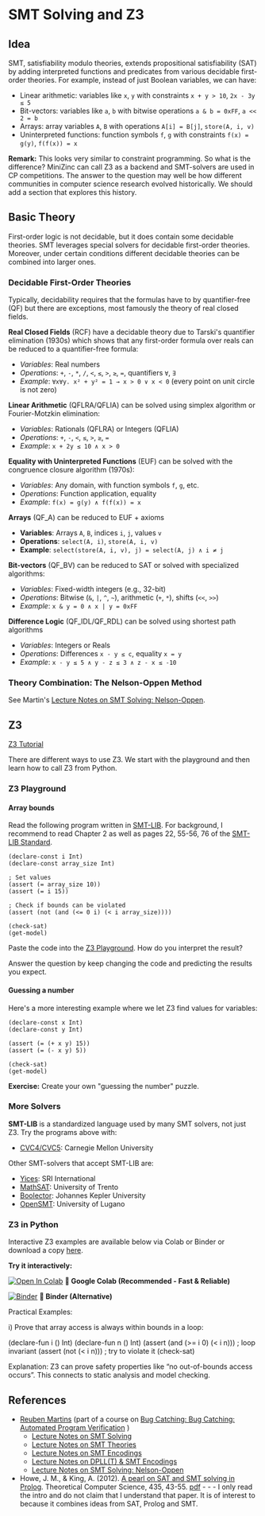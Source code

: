 # SMT Solving and Z3

## Idea

SMT, satisfiability modulo theories, extends propositional satisfiability (SAT) by adding interpreted functions and predicates from various decidable first-order theories. For example, instead of just Boolean variables, we can have:

- Linear arithmetic: variables like `x`, `y` with constraints `x + y > 10`, `2x - 3y ≤ 5`
- Bit-vectors: variables like `a`, `b` with bitwise operations `a & b = 0xFF`, `a << 2 = b`
- Arrays: array variables `A`, `B` with operations `A[i] = B[j]`, `store(A, i, v)`
- Uninterpreted functions: function symbols `f`, `g` with constraints `f(x) = g(y)`, `f(f(x)) = x`

**Remark:** This looks very similar to constraint programming. So what is the difference? MiniZinc can call Z3 as a backend and SMT-solvers are used in CP competitions. The answer to the question may well be how different communities in computer science research evolved historically. We should add a section that explores this history.

## Basic Theory

First-order logic is not decidable, but it does contain some decidable theories. SMT leverages special solvers for decidable first-order theories. Moreover, under certain conditions different decidable theories can be combined into larger ones. 

### Decidable First-Order Theories

Typically, decidability requires that the formulas have to by quantifier-free (QF) but there are exceptions, most famously the theory of real closed fields.

**Real Closed Fields** (RCF) have a decidable theory due to Tarski's quantifier elimination (1930s) which shows that any first-order formula over reals can be reduced to a quantifier-free formula:
- *Variables*: Real numbers
- *Operations*: `+`, `-`, `*`, `/`, `<`, `≤`, `>`, `≥`, `=`, quantifiers `∀`, `∃`
- *Example*: `∀x∀y. x² + y² = 1 → x > 0 ∨ x < 0` (every point on unit circle is not zero)

**Linear Arithmetic** (QFLRA/QFLIA) can be solved using simplex algorithm or Fourier-Motzkin elimination:
- *Variables*: Rationals (QFLRA) or Integers (QFLIA) 
- *Operations*: `+`, `-`, `<`, `≤`, `>`, `≥`, `=`
- *Example*: `x + 2y ≤ 10 ∧ x > 0`

**Equality with Uninterpreted Functions** (EUF) can be solved with the congruence closure algorithm (1970s):
- *Variables*: Any domain, with function symbols `f`, `g`, etc.
- *Operations*: Function application, equality
- *Example*: `f(x) = g(y) ∧ f(f(x)) = x`

**Arrays** (QF_A) can be reduced to EUF + axioms
- **Variables**: Arrays `A`, `B`, indices `i`, `j`, values `v`
- **Operations**: `select(A, i)`, `store(A, i, v)`
- **Example**: `select(store(A, i, v), j) = select(A, j) ∧ i ≠ j`

**Bit-vectors** (QF_BV) can be reduced to SAT or solved with specialized algorithms:
- *Variables*: Fixed-width integers (e.g., 32-bit)
- *Operations*: Bitwise (`&`, `|`, `^`, `~`), arithmetic (`+`, `*`), shifts (`<<`, `>>`)
- *Example*: `x & y = 0 ∧ x | y = 0xFF`

**Difference Logic** (QF_IDL/QF_RDL) can be solved using shortest path algorithms
- *Variables*: Integers or Reals
- *Operations*: Differences `x - y ≤ c`, equality `x = y`
- *Example*: `x - y ≤ 5 ∧ y - z ≤ 3 ∧ z - x ≤ -10`

### Theory Combination: The Nelson-Oppen Method

See Martin's [Lecture Notes on SMT Solving: Nelson-Oppen](https://www.cs.cmu.edu/~15414/s24/lectures/18-smt-solving.pdf).

## Z3

[Z3 Tutorial](https://microsoft.github.io/z3guide/docs/logic/intro/)

There are different ways to use Z3. We start with the playground and then learn how to call Z3 from Python.

### Z3 Playground 

#### Array bounds

Read the following program written in [SMT-LIB](https://smt-lib.org/language.shtml). For background, I recommend to read Chapter 2 as well as pages 22, 55-56, 76 of the [SMT-LIB Standard](https://smt-lib.org/papers/smt-lib-reference-v2.7-r2025-07-07.pdf).

```
(declare-const i Int)
(declare-const array_size Int)

; Set values
(assert (= array_size 10))
(assert (= i 15))

; Check if bounds can be violated
(assert (not (and (<= 0 i) (< i array_size))))

(check-sat)
(get-model)
```
Paste the code into the [Z3 Playground](https://microsoft.github.io/z3guide/docs/logic/intro/). How do you interpret the result? 

Answer the question by keep changing the code and predicting the results you expect.

#### Guessing a number

Here's a more interesting example where we let Z3 find values for variables:

```
(declare-const x Int)
(declare-const y Int)

(assert (= (+ x y) 15))
(assert (= (- x y) 5))

(check-sat)
(get-model)
```
**Exercise:** Create your own "guessing the number" puzzle.

### More Solvers

**SMT-LIB** is a standardized language used by many SMT solvers, not just Z3. Try the programs above with:

- [CVC4/CVC5](https://cvc4.github.io/app/): Carnegie Mellon University

Other SMT-solvers that accept SMT-LIB are:
- [Yices](https://yices.csl.sri.com/): SRI International  
- [MathSAT](http://mathsat.fbk.eu/): University of Trento
- [Boolector](https://boolector.github.io/): Johannes Kepler University
- [OpenSMT](https://verify.inf.usi.ch/opensmt/): University of Lugano


### Z3 in Python

Interactive Z3 examples are available below via Colab or Binder or download a copy [here](https://github.com/LEAP-at-Chapman/CPSC-510-Logical-Foundations-of-Computing/blob/main/z3/z3-examples.ipynb).

**Try it interactively:** 

[![Open In Colab](https://colab.research.google.com/assets/colab-badge.svg)](https://colab.research.google.com/github/LEAP-at-Chapman/CPSC-510-Logical-Foundations-of-Computing/blob/main/z3/z3-examples.ipynb) **🚀 Google Colab (Recommended - Fast & Reliable)**

[![Binder](https://mybinder.org/badge_logo.svg)](https://mybinder.org/v2/gh/LEAP-at-Chapman/CPSC-510-Logical-Foundations-of-Computing/main?filepath=content%2Frequirements.txt&labpath=../z3%2Fz3-examples.ipynb) **🐳 Binder (Alternative)**

Practical Examples:

i) Prove that array access is always within bounds in a loop:

  (declare-fun i () Int)
  (declare-fun n () Int)
  (assert (and (>= i 0) (< i n)))   ; loop invariant
  (assert (not (< i n)))            ; try to violate it
  (check-sat)

  Explanation: Z3 can prove safety properties like “no out-of-bounds access occurs”. This connects to static analysis and model checking.
## References

- [Reuben Martins](https://sat-group.github.io/ruben/) (part of a course on [Bug Catching: Bug Catching: Automated Program Verification](https://www.cs.cmu.edu/~15414/s22/s21/lectures/) )
  - [Lecture Notes on SMT Solving](https://www.cs.cmu.edu/~15414/s22/s21/lectures/16-smt.pdf)
  - [Lecture Notes on SMT Theories](https://www.cs.cmu.edu/~15414/s21/lectures/17-smt-theories.pdf)
  - [Lecture Notes on SMT Encodings](https://www.cs.cmu.edu/~15414/s21/lectures/18-smt-encodings.pdf)
  - [Lecture Notes on DPLL(T) & SMT Encodings](https://www.cs.cmu.edu/~15414/s24/lectures/19-smt-encodings.pdf)
  - [Lecture Notes on SMT Solving: Nelson-Oppen](https://www.cs.cmu.edu/~15414/s24/lectures/18-smt-solving.pdf)
- Howe, J. M., & King, A. (2012). [A pearl on SAT and SMT solving in Prolog](https://scholar.google.com/scholar?hl=en&as_sdt=0%2C5&q=A+Pearl+on+SAT+and+SMT+Solving+in+Prolog&btnG=). Theoretical Computer Science, 435, 43-55. [pdf](https://www.staff.city.ac.uk/~jacob/solver/tcs.pdf) - - - I only read the intro and do not claim that I understand that paper. It is of interest to because it combines ideas from SAT, Prolog and SMT.
